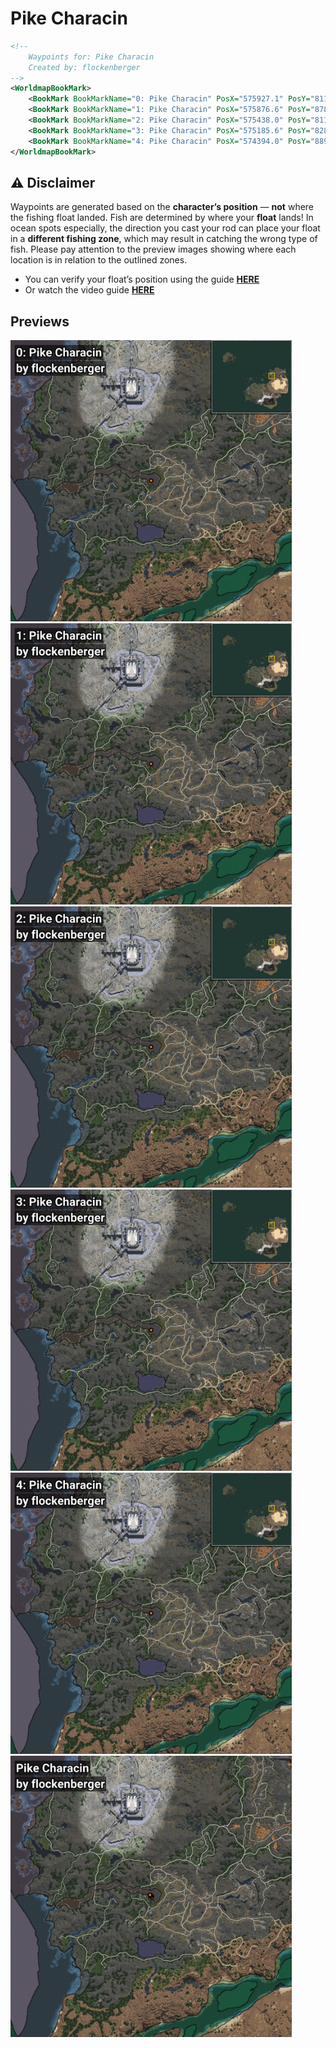 # Pike Characin
```xml
<!--
    Waypoints for: Pike Characin
    Created by: flockenberger
-->
<WorldmapBookMark>
    <BookMark BookMarkName="0: Pike Characin" PosX="575927.1" PosY="811.1682" PosZ="497067.2" />
    <BookMark BookMarkName="1: Pike Characin" PosX="575876.6" PosY="878.0569" PosZ="496281.16" />
    <BookMark BookMarkName="2: Pike Characin" PosX="575438.0" PosY="811.0" PosZ="497753.0" />
    <BookMark BookMarkName="3: Pike Characin" PosX="575185.6" PosY="828.1511" PosZ="497413.56" />
    <BookMark BookMarkName="4: Pike Characin" PosX="574394.0" PosY="889.0" PosZ="498209.0" />
</WorldmapBookMark>
```

## ⚠️ Disclaimer
Waypoints are generated based on the __**character’s position**__ — __not__ where the fishing float landed.
Fish are determined by where your **float** lands!
In ocean spots especially, the direction you cast your rod can place your float in a **different fishing zone**, which may result in catching the wrong type of fish.
Please pay attention to the preview images showing where each location is in relation to the outlined zones.

- You can verify your float’s position using the guide [**HERE**](https://flockenberger.github.io/bdo-fish-position/)
- Or watch the video guide [**HERE**](https://youtu.be/t-VXcRoNojk)

## Previews
<img src="./Pike Characin_0_Preview.webp" width="450"/> <img src="./Pike Characin_1_Preview.webp" width="450"/> <img src="./Pike Characin_2_Preview.webp" width="450"/> <img src="./Pike Characin_3_Preview.webp" width="450"/> <img src="./Pike Characin_4_Preview.webp" width="450"/> <img src="./Pike Characin_Preview.webp" width="450"/> 